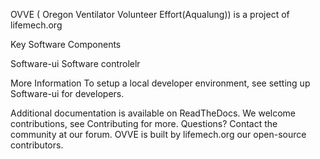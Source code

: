 OVVE ( Oregon Ventilator Volunteer Effort(Aqualung)) is a  project of lifemech.org 

Key Software Components

Software-ui
Software controlelr 

More Information
To setup a local developer environment, see setting up Software-ui for developers.

Additional documentation is available on ReadTheDocs.
We welcome contributions, see Contributing for more.
Questions? Contact the  community at our forum.
OVVE is built by lifemech.org our open-source contributors.